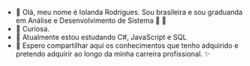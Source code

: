 - 👋 Olá, meu nome é Iolanda Rodrigues. Sou brasileira e sou graduanda em Análise e Desenvolvimento de Sistema 💞️ 💞️
- 👀 Curiosa.
- 🌱 Atualmente estou estudando C#, JavaScript e SQL
- 💞️ Espero compartilhar aqui os conhecimentos que tenho adquirido e pretendo adquirir ao longo da minha carreira profissional. ✨

